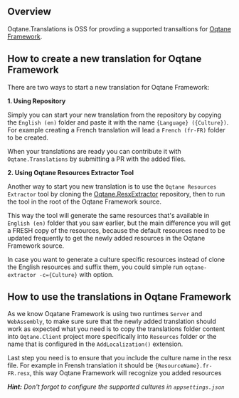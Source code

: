 ## Overview

Oqtane.Translations is OSS for provding a supported transaltions for [Oqtane Framework](https://github.com/oqtane/oqtane.framework).

## How to create a new translation for Oqtane Framework

There are two ways to start a new translation for Oqtane Framework:

**1. Using Repository**

Simply you can start your new translation from the repository by copying the `English (en)` folder and paste it with the name `{Language} ({Culture})`. For example creating a French translation will lead a `French (fr-FR)` folder to be created.

When your translations are ready you can contribute it with `Oqtane.Translations` by submitting a PR with the added files.

**2. Using Oqtane Resources Extractor Tool**

Another way to start you new translation is to use the `Oqtane Resources Extractor` tool by cloning the [Oqtane.ResxExtractor](https://github.com/hishamco/Oqtane.ResxExtractor) repository, then to run the tool in the root of the Oqtane Framework source.

This way the tool will generate the same resources that's available in `English (en)` folder that you saw earlier, but the main difference you will get a FRESH copy of the resources, because the default resources need to be updated frequently to get the newly added resources in the Oqtane Framework source.

In case you want to generate a culture specific resources instead of clone the English resources and suffix them, you could simple run `oqtane-extractor -c={Culture}` with option. 

## How to use the translations in Oqtane Framework

As we know Oqatane Framework is using two runtimes `Server` and `WebAssembly`, to make sure sure that the newly added translation should work as expected what you need is to copy the translations folder content into `Oqtane.Client` project more specifically into `Resources` folder or the name that is configured in the `AddLocalization()` extension.

Last step you need is to ensure that you include the culture name in the resx file. For example in Frensh translation it should be `{ResourceName}.fr-FR.resx`, this way Oqtane Framework will recognize you added resources

_**Hint:** Don't forgot to configure the supported cultures in `appsettings.json`_
